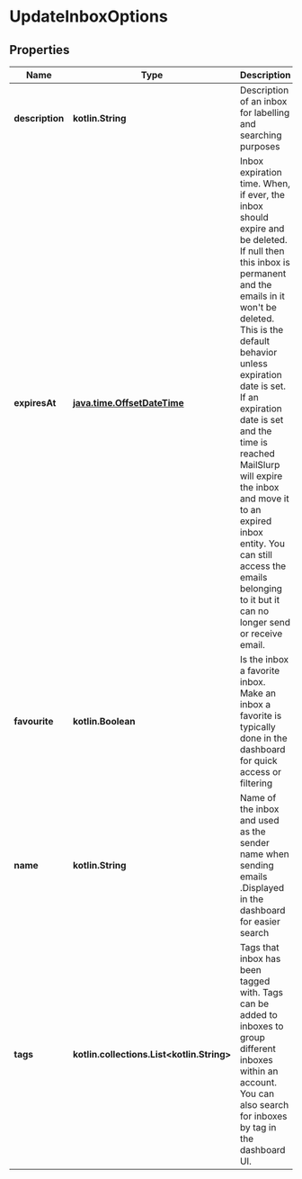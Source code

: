 
# UpdateInboxOptions

## Properties
Name | Type | Description | Notes
------------ | ------------- | ------------- | -------------
**description** | **kotlin.String** | Description of an inbox for labelling and searching purposes |  [optional]
**expiresAt** | [**java.time.OffsetDateTime**](java.time.OffsetDateTime) | Inbox expiration time. When, if ever, the inbox should expire and be deleted. If null then this inbox is permanent and the emails in it won&#39;t be deleted. This is the default behavior unless expiration date is set. If an expiration date is set and the time is reached MailSlurp will expire the inbox and move it to an expired inbox entity. You can still access the emails belonging to it but it can no longer send or receive email. |  [optional]
**favourite** | **kotlin.Boolean** | Is the inbox a favorite inbox. Make an inbox a favorite is typically done in the dashboard for quick access or filtering |  [optional]
**name** | **kotlin.String** | Name of the inbox and used as the sender name when sending emails .Displayed in the dashboard for easier search |  [optional]
**tags** | **kotlin.collections.List&lt;kotlin.String&gt;** | Tags that inbox has been tagged with. Tags can be added to inboxes to group different inboxes within an account. You can also search for inboxes by tag in the dashboard UI. |  [optional]



